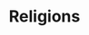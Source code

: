---
pid: ch646
title: Religions
location_transcription: Down Broad St
coordinates: "[-75.163775916432, 39.950608787227]"
zipcode: '19146'
gen_neighborhood: South Philadelphia
neighborhood: Graduate Hospital,Naval Square,Southwest Center City
outside_phl: 
age: '9'
age_range: 6-13
instagram: 
image_file_name: ch_646.jpg
proposal_transcription: D/F Religious Monuments
topic: Religion
topic_summary: '0'
type: Other No Form
keywords_other: 
credit: "-"
image_labels: 
twitter: 
facebook: 
permalink: "/monuments/ch646/"
layout: item-page
---
